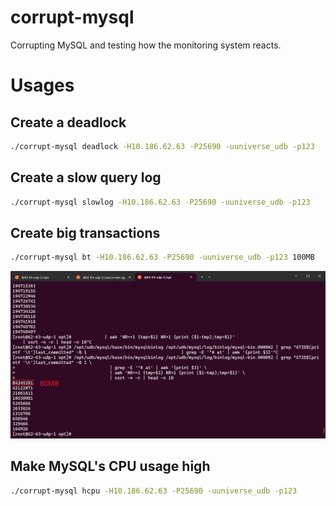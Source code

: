 # corrupt-mysql
Corrupting MySQL and testing how the monitoring system reacts.


# Usages

## Create a deadlock

```bash
./corrupt-mysql deadlock -H10.186.62.63 -P25690 -uuniverse_udb -p123
```

## Create a slow query log

```bash
./corrupt-mysql slowlog -H10.186.62.63 -P25690 -uuniverse_udb -p123
```

## Create big transactions

```bash
./corrupt-mysql bt -H10.186.62.63 -P25690 -uuniverse_udb -p123 100MB
```

![example](./pics/bt.jpg)

## Make MySQL's CPU usage high

```bash
./corrupt-mysql hcpu -H10.186.62.63 -P25690 -uuniverse_udb -p123
```